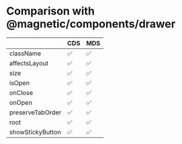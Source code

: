 # Comparison with @magnetic/components/drawer

|                  | CDS | MDS |
| ---------------- | --- | --- |
| className        | ✅  | ✅  |
| affectsLayout    | ✅  | ✅  |
| size             | ✅  | ✅  |
| isOpen           | ✅  | ✅  |
| onClose          | ✅  | ✅  |
| onOpen           | ✅  | ✅  |
| preserveTabOrder | ✅  | ✅  |
| root             | ✅  | ✅  |
| showStickyButton | ✅  | ✅  |
